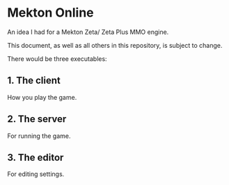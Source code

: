 # Mekton Online
An idea I had for a Mekton Zeta/ Zeta Plus MMO engine.

This document, as well as all others in this repository, is subject to change.

There would be three executables:

## 1. The client
  How you play the game.
## 2. The server
  For running the game.
## 3. The editor
  For editing settings.

